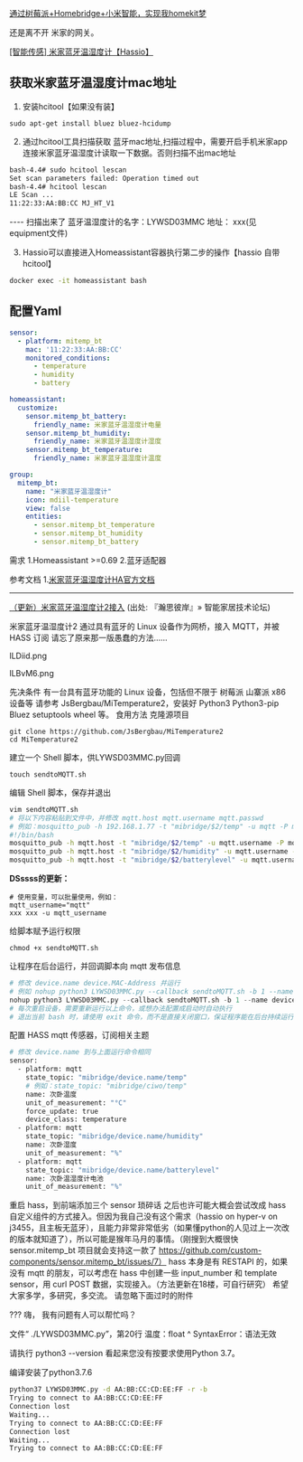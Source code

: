 [通过树莓派+Homebridge+小米智能，实现我homekit梦](https://www.jianshu.com/p/ac813cf3559c)

还是离不开 米家的网关。





[[智能传感] 米家蓝牙温湿度计【Hassio】](https://bbs.hassbian.com/thread-4078-1-3.html)
## 获取米家蓝牙温湿度计mac地址
1. 安装hcitool【如果没有装】
```
sudo apt-get install bluez bluez-hcidump
```
2. 通过hcitool工具扫描获取 蓝牙mac地址,扫描过程中，需要开启手机米家app连接米家蓝牙温湿度计读取一下数据。否则扫描不出mac地址
```bash
bash-4.4# sudo hcitool lescan
Set scan parameters failed: Operation timed out
bash-4.4# hcitool lescan
LE Scan ...
11:22:33:AA:BB:CC MJ_HT_V1

```

---- 扫描出来了  蓝牙温湿度计的名字：LYWSD03MMC  地址： xxx(见equipment文件)



3. Hassio可以直接进入Homeassistant容器执行第二步的操作【hassio 自带hcitool】
```bash
docker exec -it homeassistant bash
```

## 配置Yaml
```yaml
sensor:
  - platform: mitemp_bt
    mac: '11:22:33:AA:BB:CC'
    monitored_conditions:
      - temperature
      - humidity
      - battery

homeassistant:
  customize:
    sensor.mitemp_bt_battery:
      friendly_name: 米家蓝牙温湿度计电量
    sensor.mitemp_bt_humidity:
      friendly_name: 米家蓝牙温湿度计湿度
    sensor.mitemp_bt_temperature:
      friendly_name: 米家蓝牙温湿度计温度

group:
  mitemp_bt:
    name: "米家蓝牙温湿度计"
    icon: mdiil-temperature
    view: false
    entities:
      - sensor.mitemp_bt_temperature
      - sensor.mitemp_bt_humidity
      - sensor.mitemp_bt_battery
```      
需求
1.Homeassistant >=0.69
2.蓝牙适配器

参考文档
1.[米家蓝牙温湿度计HA官方文档](https://www.home-assistant.io/integrations/mitemp_bt)






----


[（更新）米家蓝牙温湿度计2接入](https://bbs.hassbian.com/thread-9037-1-1.html)
(出处: 『瀚思彼岸』» 智能家居技术论坛)

米家蓝牙温湿度计2 通过具有蓝牙的 Linux 设备作为网桥，接入 MQTT，并被HASS 订阅
请忘了原来那一版愚蠢的方法……

lLDiid.png

lLBvM6.png

先决条件
有一台具有蓝牙功能的 Linux 设备，包括但不限于 树莓派 山寨派 x86 设备等
请参考 JsBergbau/MiTemperature2，安装好 Python3 Python3-pip Bluez setuptools wheel 等。
食用方法
克隆源项目
```
git clone https://github.com/JsBergbau/MiTemperature2
cd MiTemperature2 
```
建立一个 Shell 脚本，供LYWSD03MMC.py回调
```
touch sendtoMQTT.sh
```
编辑 Shell 脚本，保存并退出
```sh
vim sendtoMQTT.sh
# 将以下内容粘贴到文件中，并修改 mqtt.host mqtt.username mqtt.passwd
# 例如：mosquitto_pub -h 192.168.1.77 -t "mibridge/$2/temp" -u mqtt -P mqtt -i "mibridge" -m "$3"
#!/bin/bash
mosquitto_pub -h mqtt.host -t "mibridge/$2/temp" -u mqtt.username -P mqtt.passwd -i "mibridge" -m "$3"
mosquitto_pub -h mqtt.host -t "mibridge/$2/humidity" -u mqtt.username -P mqtt.passwd -i "mibridge" -m "$4"
mosquitto_pub -h mqtt.host -t "mibridge/$2/batterylevel" -u mqtt.username -P mqtt.passwd -i "mibridge" -m "$5"
```

**DSssss的更新：**
```
# 使用变量，可以批量使用，例如：
mqtt_username="mqtt"
xxx xxx -u mqtt_username
```



给脚本赋予运行权限
```
chmod +x sendtoMQTT.sh
```

让程序在后台运行，并回调脚本向 mqtt 发布信息
```py
# 修改 device.name device.MAC-Address 并运行
# 例如 nohup python3 LYWSD03MMC.py --callback sendtoMQTT.sh -b 1 --name ciwo -d AA:BB:CC:CD:EE:FF
nohup python3 LYWSD03MMC.py --callback sendtoMQTT.sh -b 1 --name device.name -d device.MAC-Address &
# 每次重启设备，需要重新运行以上命令，或想办法配置成启动时自动执行
# 退出当前 bash 时，请使用 exit 命令，而不是直接关闭窗口，保证程序能在后台持续运行
```

配置 HASS mqtt 传感器，订阅相关主题
```sh
# 修改 device.name 到与上面运行命令相同
sensor:
  - platform: mqtt
    state_topic: "mibridge/device.name/temp"
    # 例如：state_topic: "mibridge/ciwo/temp"
    name: 次卧温度
    unit_of_measurement: "°C"
    force_update: true
    device_class: temperature
  - platform: mqtt
    state_topic: "mibridge/device.name/humidity"
    name: 次卧湿度
    unit_of_measurement: "%"
  - platform: mqtt
    state_topic: "mibridge/device.name/batterylevel"
    name: 次卧温湿度计电池
    unit_of_measurement: "%"
```
重启 hass，到前端添加三个 sensor
琐碎话
之后也许可能大概会尝试改成 hass 自定义组件的方式接入。但因为我自己没有这个需求（hassio on hyper-v on j3455，且主板无蓝牙），且能力非常非常低劣（如果懂python的人见过上一次改的版本就知道了），所以可能是猴年马月的事情。（刚搜到大概很快 sensor.mitemp_bt 项目就会支持这一款了 https://github.com/custom-components/sensor.mitemp_bt/issues/7）
hass 本身是有 RESTAPI 的，如果没有 mqtt 的朋友，可以考虑在 hass 中创建一些 input_number 和 template sensor，用 curl POST 数据，实现接入。（方法更新在18楼，可自行研究）
希望大家多学，多研究，多交流。
请忽略下面过时的附件



???
嗨，
我有问题有人可以帮忙吗？

文件“ ./LYWSD03MMC.py”，第20行
温度：float 
^ 
SyntaxError：语法无效

请执行
python3 --version
看起来您没有按要求使用Python 3.7。



编译安装了python3.7.6

```sh
python37 LYWSD03MMC.py -d AA:BB:CC:CD:EE:FF -r -b
Trying to connect to AA:BB:CC:CD:EE:FF
Connection lost
Waiting...
Trying to connect to AA:BB:CC:CD:EE:FF
Connection lost
Waiting...
Trying to connect to AA:BB:CC:CD:EE:FF

```